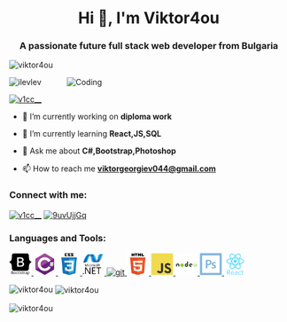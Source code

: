 <h1 align="center">Hi 👋, I'm Viktor4ou</h1>
<h3 align="center">A passionate future full stack web developer from Bulgaria</h3>

<p align="left"> <img src="https://komarev.com/ghpvc/?username=viktor4ou&label=Profile%20views&color=0e75b6&style=flat" alt="viktor4ou" /> </p>
<img align="right" alt="Coding" width="400" src="https://cdn.dribbble.com/users/1162077/screenshots/3848914/programmer.gif">

<p align="left"> <img src="https://komarev.com/ghpvc/?username=ilevlev&label=Profile%20views&color=0e75b6&style=flat" alt="ilevlev" /> </p>

<p align="left"> <a href="https://twitter.com/v1cc__" target="blank"><img src="https://img.shields.io/twitter/follow/v1cc__?logo=twitter&style=for-the-badge" alt="v1cc__" /></a> </p>

- 🔭 I’m currently working on **diploma work**

- 🌱 I’m currently learning **React,JS,SQL**

- 💬 Ask me about **C#,Bootstrap,Photoshop**

- 📫 How to reach me **viktorgeorgiev044@gmail.com**

<h3 align="left">Connect with me:</h3>
<p align="left">
<a href="https://twitter.com/v1cc__" target="blank"><img align="center" src="https://raw.githubusercontent.com/rahuldkjain/github-profile-readme-generator/master/src/images/icons/Social/twitter.svg" alt="v1cc__" height="30" width="40" /></a>
<a href="https://discord.gg/9uvUjjGq" target="blank"><img align="center" src="https://raw.githubusercontent.com/rahuldkjain/github-profile-readme-generator/master/src/images/icons/Social/discord.svg" alt="9uvUjjGq" height="30" width="40" /></a>
</p>

<h3 align="left">Languages and Tools:</h3>
<p align="left"> <a href="https://getbootstrap.com" target="_blank" rel="noreferrer"> <img src="https://raw.githubusercontent.com/devicons/devicon/master/icons/bootstrap/bootstrap-plain-wordmark.svg" alt="bootstrap" width="40" height="40"/> </a> <a href="https://www.w3schools.com/cs/" target="_blank" rel="noreferrer"> <img src="https://raw.githubusercontent.com/devicons/devicon/master/icons/csharp/csharp-original.svg" alt="csharp" width="40" height="40"/> </a> <a href="https://www.w3schools.com/css/" target="_blank" rel="noreferrer"> <img src="https://raw.githubusercontent.com/devicons/devicon/master/icons/css3/css3-original-wordmark.svg" alt="css3" width="40" height="40"/> </a> <a href="https://dotnet.microsoft.com/" target="_blank" rel="noreferrer"> <img src="https://raw.githubusercontent.com/devicons/devicon/master/icons/dot-net/dot-net-original-wordmark.svg" alt="dotnet" width="40" height="40"/> </a> <a href="https://git-scm.com/" target="_blank" rel="noreferrer"> <img src="https://www.vectorlogo.zone/logos/git-scm/git-scm-icon.svg" alt="git" width="40" height="40"/> </a> <a href="https://www.w3.org/html/" target="_blank" rel="noreferrer"> <img src="https://raw.githubusercontent.com/devicons/devicon/master/icons/html5/html5-original-wordmark.svg" alt="html5" width="40" height="40"/> </a> <a href="https://developer.mozilla.org/en-US/docs/Web/JavaScript" target="_blank" rel="noreferrer"> <img src="https://raw.githubusercontent.com/devicons/devicon/master/icons/javascript/javascript-original.svg" alt="javascript" width="40" height="40"/> </a> <a href="https://nodejs.org" target="_blank" rel="noreferrer"> <img src="https://raw.githubusercontent.com/devicons/devicon/master/icons/nodejs/nodejs-original-wordmark.svg" alt="nodejs" width="40" height="40"/> </a> <a href="https://www.photoshop.com/en" target="_blank" rel="noreferrer"> <img src="https://raw.githubusercontent.com/devicons/devicon/master/icons/photoshop/photoshop-line.svg" alt="photoshop" width="40" height="40"/> </a> <a href="https://reactjs.org/" target="_blank" rel="noreferrer"> <img src="https://raw.githubusercontent.com/devicons/devicon/master/icons/react/react-original-wordmark.svg" alt="react" width="40" height="40"/> </a> </p>

<p><img align="left" src="https://github-readme-stats.vercel.app/api/top-langs?username=viktor4ou&show_icons=true&locale=en&layout=compact" alt="viktor4ou" /></p>

<p>&nbsp;<img align="center" src="https://github-readme-stats.vercel.app/api?username=viktor4ou&show_icons=true&locale=en" alt="viktor4ou" /></p>

<p><img align="center" src="https://github-readme-streak-stats.herokuapp.com/?user=viktor4ou&" alt="viktor4ou" /></p>
